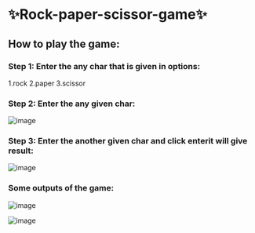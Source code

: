 # ✨Rock-paper-scissor-game✨

## How to play the game:

### Step 1: Enter the any char that is given in options:

1.rock
2.paper
3.scissor

### Step 2: Enter the any given char:

![image](https://user-images.githubusercontent.com/108206047/198845960-268a9849-51c5-42bd-9c75-254cad25f870.png)


### Step 3: Enter the another given char and click enterit will give result:

![image](https://user-images.githubusercontent.com/108206047/198845992-d7c0b4f6-cb3f-4fd5-a7c6-bd17c31d19d3.png)


### Some outputs of the game:

![image](https://user-images.githubusercontent.com/108206047/198845815-40d5f952-db16-49bb-b4c9-a59c23255275.png)

![image](https://user-images.githubusercontent.com/108206047/198845851-79ed8186-cc8a-4284-87ee-3a4128ef5cc7.png)

